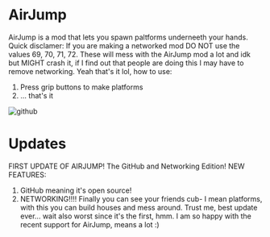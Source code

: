 # AirJump
AirJump is a mod that lets you spawn paltforms underneeth your hands.
Quick disclamer: If you are making a networked mod DO NOT use the values 69, 70, 71, 72. These will mess with the AirJump mod a lot and idk but MIGHT crash it, if I find out that people are doing this I may have to remove networking.
Yeah that's it lol, how to use:
1. Press grip buttons to make platforms
2. ... that's it

![github](https://github.com/fchb1239/AirJump/blob/main/GitHubVisuals/networked_airjump_2.gif?raw=true)

# Updates
FIRST UPDATE OF AIRJUMP!
The GitHub and Networking Edition!
NEW FEATURES:
1. GitHub meaning it's open source!
2. NETWORKING!!!! Finally you can see your friends cub- I mean platforms, with this you can build houses and mess around. Trust me, best update ever... wait also worst since it's the first, hmm.
I am so happy with the recent support for AirJump, means a lot :)


